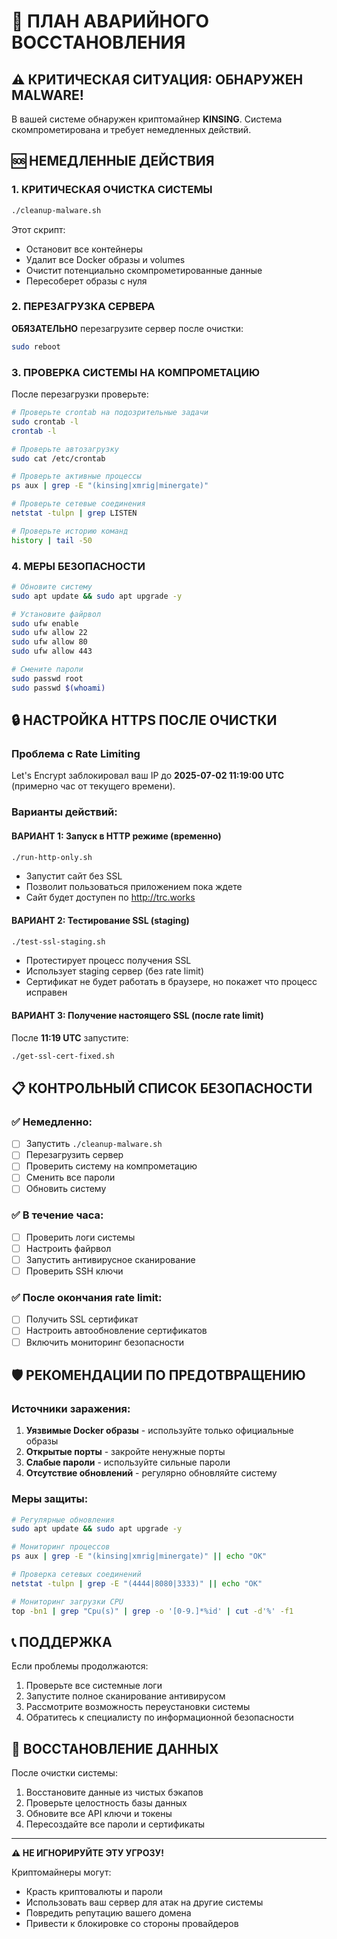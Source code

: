 # 🚨 ПЛАН АВАРИЙНОГО ВОССТАНОВЛЕНИЯ

## ⚠️ КРИТИЧЕСКАЯ СИТУАЦИЯ: ОБНАРУЖЕН MALWARE!

В вашей системе обнаружен криптомайнер **KINSING**. Система скомпрометирована и требует немедленных действий.

## 🆘 НЕМЕДЛЕННЫЕ ДЕЙСТВИЯ

### 1. КРИТИЧЕСКАЯ ОЧИСТКА СИСТЕМЫ
```bash
./cleanup-malware.sh
```

Этот скрипт:
- Остановит все контейнеры
- Удалит все Docker образы и volumes
- Очистит потенциально скомпрометированные данные
- Пересоберет образы с нуля

### 2. ПЕРЕЗАГРУЗКА СЕРВЕРА
**ОБЯЗАТЕЛЬНО** перезагрузите сервер после очистки:
```bash
sudo reboot
```

### 3. ПРОВЕРКА СИСТЕМЫ НА КОМПРОМЕТАЦИЮ
После перезагрузки проверьте:

```bash
# Проверьте crontab на подозрительные задачи
sudo crontab -l
crontab -l

# Проверьте автозагрузку
sudo cat /etc/crontab

# Проверьте активные процессы
ps aux | grep -E "(kinsing|xmrig|minergate)"

# Проверьте сетевые соединения
netstat -tulpn | grep LISTEN

# Проверьте историю команд
history | tail -50
```

### 4. МЕРЫ БЕЗОПАСНОСТИ
```bash
# Обновите систему
sudo apt update && sudo apt upgrade -y

# Установите файрвол
sudo ufw enable
sudo ufw allow 22
sudo ufw allow 80
sudo ufw allow 443

# Смените пароли
sudo passwd root
sudo passwd $(whoami)
```

## 🔒 НАСТРОЙКА HTTPS ПОСЛЕ ОЧИСТКИ

### Проблема с Rate Limiting
Let's Encrypt заблокировал ваш IP до **2025-07-02 11:19:00 UTC** (примерно час от текущего времени).

### Варианты действий:

#### ВАРИАНТ 1: Запуск в HTTP режиме (временно)
```bash
./run-http-only.sh
```
- Запустит сайт без SSL
- Позволит пользоваться приложением пока ждете
- Сайт будет доступен по http://trc.works

#### ВАРИАНТ 2: Тестирование SSL (staging)
```bash
./test-ssl-staging.sh
```
- Протестирует процесс получения SSL
- Использует staging сервер (без rate limit)
- Сертификат не будет работать в браузере, но покажет что процесс исправен

#### ВАРИАНТ 3: Получение настоящего SSL (после rate limit)
После **11:19 UTC** запустите:
```bash
./get-ssl-cert-fixed.sh
```

## 📋 КОНТРОЛЬНЫЙ СПИСОК БЕЗОПАСНОСТИ

### ✅ Немедленно:
- [ ] Запустить `./cleanup-malware.sh`
- [ ] Перезагрузить сервер
- [ ] Проверить систему на компрометацию
- [ ] Сменить все пароли
- [ ] Обновить систему

### ✅ В течение часа:
- [ ] Проверить логи системы
- [ ] Настроить файрвол
- [ ] Запустить антивирусное сканирование
- [ ] Проверить SSH ключи

### ✅ После окончания rate limit:
- [ ] Получить SSL сертификат
- [ ] Настроить автообновление сертификатов
- [ ] Включить мониторинг безопасности

## 🛡️ РЕКОМЕНДАЦИИ ПО ПРЕДОТВРАЩЕНИЮ

### Источники заражения:
1. **Уязвимые Docker образы** - используйте только официальные образы
2. **Открытые порты** - закройте ненужные порты
3. **Слабые пароли** - используйте сильные пароли
4. **Отсутствие обновлений** - регулярно обновляйте систему

### Меры защиты:
```bash
# Регулярные обновления
sudo apt update && sudo apt upgrade -y

# Мониторинг процессов
ps aux | grep -E "(kinsing|xmrig|minergate)" || echo "OK"

# Проверка сетевых соединений
netstat -tulpn | grep -E "(4444|8080|3333)" || echo "OK"

# Мониторинг загрузки CPU
top -bn1 | grep "Cpu(s)" | grep -o '[0-9.]*%id' | cut -d'%' -f1
```

## 📞 ПОДДЕРЖКА

Если проблемы продолжаются:
1. Проверьте все системные логи
2. Запустите полное сканирование антивирусом
3. Рассмотрите возможность переустановки системы
4. Обратитесь к специалисту по информационной безопасности

## 🔄 ВОССТАНОВЛЕНИЕ ДАННЫХ

После очистки системы:
1. Восстановите данные из чистых бэкапов
2. Проверьте целостность базы данных
3. Обновите все API ключи и токены
4. Пересоздайте все пароли и сертификаты

---

**⚠️ НЕ ИГНОРИРУЙТЕ ЭТУ УГРОЗУ!**

Криптомайнеры могут:
- Красть криптовалюты и пароли
- Использовать ваш сервер для атак на другие системы
- Повредить репутацию вашего домена
- Привести к блокировке со стороны провайдеров 